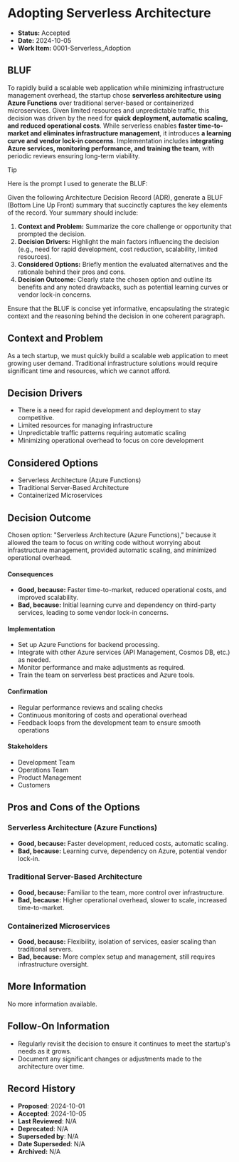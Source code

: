 # Adopting Serverless Architecture

- **Status:** Accepted
- **Date:** 2024-10-05
- **Work Item:** 0001-Serverless_Adoption

## BLUF

To rapidly build a scalable web application while minimizing infrastructure management overhead, the startup chose **serverless architecture using Azure Functions** over traditional server-based or containerized microservices. Given limited resources and unpredictable traffic, this decision was driven by the need for **quick deployment, automatic scaling, and reduced operational costs**. While serverless enables **faster time-to-market and eliminates infrastructure management**, it introduces **a learning curve and vendor lock-in concerns**. Implementation includes **integrating Azure services, monitoring performance, and training the team**, with periodic reviews ensuring long-term viability.

> [!TIP]
>
> Here is the prompt I used to generate the BLUF:  
> 
>
> Given the following Architecture Decision Record (ADR), generate a BLUF (Bottom Line Up Front) summary that succinctly captures the key elements of the record. Your summary should include:
>
> 1. **Context and Problem:** Summarize the core challenge or opportunity that prompted the decision.
> 2. **Decision Drivers:** Highlight the main factors influencing the decision (e.g., need for rapid development, cost reduction, scalability, limited resources).
> 3. **Considered Options:** Briefly mention the evaluated alternatives and the rationale behind their pros and cons.
> 4. **Decision Outcome:** Clearly state the chosen option and outline its benefits and any noted drawbacks, such as potential learning curves or vendor lock-in concerns.
>
> Ensure that the BLUF is concise yet informative, encapsulating the strategic context and the reasoning behind the decision in one coherent paragraph.

## Context and Problem

As a tech startup, we must quickly build a scalable web application to meet growing user demand. Traditional infrastructure solutions would require significant time and resources, which we cannot afford.

## Decision Drivers

- There is a need for rapid development and deployment to stay competitive.
- Limited resources for managing infrastructure
- Unpredictable traffic patterns requiring automatic scaling
- Minimizing operational overhead to focus on core development

## Considered Options

- Serverless Architecture (Azure Functions)
- Traditional Server-Based Architecture
- Containerized Microservices

## Decision Outcome

Chosen option: "Serverless Architecture (Azure Functions)," because it allowed the team to focus on writing code without worrying about infrastructure management, provided automatic scaling, and minimized operational overhead.

#### Consequences

- **Good, because:** Faster time-to-market, reduced operational costs, and improved scalability.
- **Bad, because:** Initial learning curve and dependency on third-party services, leading to some vendor lock-in concerns.

#### Implementation

- Set up Azure Functions for backend processing.
- Integrate with other Azure services (API Management, Cosmos DB, etc.) as needed.
- Monitor performance and make adjustments as required.
- Train the team on serverless best practices and Azure tools.

#### Confirmation

- Regular performance reviews and scaling checks
- Continuous monitoring of costs and operational overhead
- Feedback loops from the development team to ensure smooth operations

#### Stakeholders

- Development Team
- Operations Team
- Product Management
- Customers

## Pros and Cons of the Options

### Serverless Architecture (Azure Functions)

- **Good, because:** Faster development, reduced costs, automatic scaling.
- **Bad, because:** Learning curve, dependency on Azure, potential vendor lock-in.

### Traditional Server-Based Architecture

- **Good, because:** Familiar to the team, more control over infrastructure.
- **Bad, because:** Higher operational overhead, slower to scale, increased time-to-market.

### Containerized Microservices

- **Good, because:** Flexibility, isolation of services, easier scaling than traditional servers.
- **Bad, because:** More complex setup and management, still requires infrastructure oversight.

## More Information

No more information available.

## Follow-On Information

- Regularly revisit the decision to ensure it continues to meet the startup's needs as it grows.
- Document any significant changes or adjustments made to the architecture over time.

## Record History

* **Proposed**: 2024-10-01
* **Accepted**: 2024-10-05
* **Last Reviewed**: N/A
* **Deprecated**: N/A
* **Superseded by**: N/A
* **Date Superseded**: N/A
* **Archived:** N/A